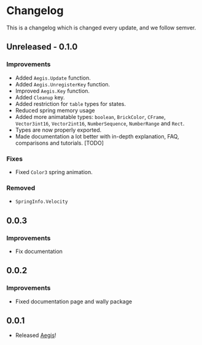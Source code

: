# Changelog

This is a changelog which is changed every update, and we follow semver.

## Unreleased - 0.1.0

### Improvements

- Added `Aegis.Update` function.
- Added `Aegis.UnregisterKey` function.
- Improved `Aegis.Key` function.
- Added `Cleanup` key.
- Added restriction for `table` types for states.
- Reduced spring memory usage
- Added more animatable types: `boolean`, `BrickColor`, `CFrame`, `Vector3int16`, `Vector2int16`, `NumberSequence`, `NumberRange` and `Rect`.
- Types are now properly exported.
- Made documentation a lot better with in-depth explanation, FAQ, comparisons and tutorials. [TODO]

### Fixes

- Fixed `Color3` spring animation.

### Removed

- `SpringInfo.Velocity`

## 0.0.3

### Improvements

- Fix documentation

## 0.0.2

### Improvements

- Fixed documentation page and wally package

## 0.0.1

- Released [Aegis](/)!
